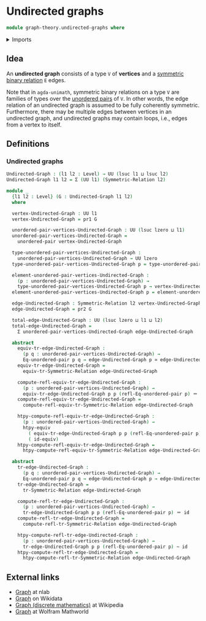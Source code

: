 # Undirected graphs

```agda
module graph-theory.undirected-graphs where
```

<details><summary>Imports</summary>

```agda
open import foundation.cartesian-product-types
open import foundation.dependent-pair-types
open import foundation.equivalence-extensionality
open import foundation.equivalences
open import foundation.function-types
open import foundation.homotopies
open import foundation.identity-types
open import foundation.symmetric-binary-relations
open import foundation.transport-along-identifications
open import foundation.universe-levels
open import foundation.unordered-pairs

open import graph-theory.directed-graphs
```

</details>

## Idea

An **undirected graph** consists of a type `V` of **vertices** and a
[symmetric binary relation](foundation.symmetric-binary-relations.md) `E` edges.

Note that in `agda-unimath`, symmetric binary relations on a type `V` are
families of types over the [unordered pairs](foundation.unordered-pairs.md) of
`V`. In other words, the edge relation of an undirected graph is assumed to be
fully coherently symmetric. Furthermore, there may be multiple edges between
vertices in an undirected graph, and undirected graphs may contain loops, i.e.,
edges from a vertex to itself.

## Definitions

### Undirected graphs

```agda
Undirected-Graph : (l1 l2 : Level) → UU (lsuc l1 ⊔ lsuc l2)
Undirected-Graph l1 l2 = Σ (UU l1) (Symmetric-Relation l2)

module _
  {l1 l2 : Level} (G : Undirected-Graph l1 l2)
  where

  vertex-Undirected-Graph : UU l1
  vertex-Undirected-Graph = pr1 G

  unordered-pair-vertices-Undirected-Graph : UU (lsuc lzero ⊔ l1)
  unordered-pair-vertices-Undirected-Graph =
    unordered-pair vertex-Undirected-Graph

  type-unordered-pair-vertices-Undirected-Graph :
    unordered-pair-vertices-Undirected-Graph → UU lzero
  type-unordered-pair-vertices-Undirected-Graph p = type-unordered-pair p

  element-unordered-pair-vertices-Undirected-Graph :
    (p : unordered-pair-vertices-Undirected-Graph) →
    type-unordered-pair-vertices-Undirected-Graph p → vertex-Undirected-Graph
  element-unordered-pair-vertices-Undirected-Graph p = element-unordered-pair p

  edge-Undirected-Graph : Symmetric-Relation l2 vertex-Undirected-Graph
  edge-Undirected-Graph = pr2 G

  total-edge-Undirected-Graph : UU (lsuc lzero ⊔ l1 ⊔ l2)
  total-edge-Undirected-Graph =
    Σ unordered-pair-vertices-Undirected-Graph edge-Undirected-Graph

  abstract
    equiv-tr-edge-Undirected-Graph :
      (p q : unordered-pair-vertices-Undirected-Graph) →
      Eq-unordered-pair p q → edge-Undirected-Graph p ≃ edge-Undirected-Graph q
    equiv-tr-edge-Undirected-Graph =
      equiv-tr-Symmetric-Relation edge-Undirected-Graph

    compute-refl-equiv-tr-edge-Undirected-Graph :
      (p : unordered-pair-vertices-Undirected-Graph) →
      equiv-tr-edge-Undirected-Graph p p (refl-Eq-unordered-pair p) ＝ id-equiv
    compute-refl-equiv-tr-edge-Undirected-Graph =
      compute-refl-equiv-tr-Symmetric-Relation edge-Undirected-Graph

    htpy-compute-refl-equiv-tr-edge-Undirected-Graph :
      (p : unordered-pair-vertices-Undirected-Graph) →
      htpy-equiv
        ( equiv-tr-edge-Undirected-Graph p p (refl-Eq-unordered-pair p))
        ( id-equiv)
    htpy-compute-refl-equiv-tr-edge-Undirected-Graph =
      htpy-compute-refl-equiv-tr-Symmetric-Relation edge-Undirected-Graph

  abstract
    tr-edge-Undirected-Graph :
      (p q : unordered-pair-vertices-Undirected-Graph) →
      Eq-unordered-pair p q → edge-Undirected-Graph p → edge-Undirected-Graph q
    tr-edge-Undirected-Graph =
      tr-Symmetric-Relation edge-Undirected-Graph

    compute-refl-tr-edge-Undirected-Graph :
      (p : unordered-pair-vertices-Undirected-Graph) →
      tr-edge-Undirected-Graph p p (refl-Eq-unordered-pair p) ＝ id
    compute-refl-tr-edge-Undirected-Graph =
      compute-refl-tr-Symmetric-Relation edge-Undirected-Graph

    htpy-compute-refl-tr-edge-Undirected-Graph :
      (p : unordered-pair-vertices-Undirected-Graph) →
      tr-edge-Undirected-Graph p p (refl-Eq-unordered-pair p) ~ id
    htpy-compute-refl-tr-edge-Undirected-Graph =
      htpy-compute-refl-tr-Symmetric-Relation edge-Undirected-Graph
```

## External links

- [Graph](https://ncatlab.org/nlab/show/graph) at nlab
- [Graph](https://www.wikidata.org/entity/Q141488) on Wikidata
- [Graph (discrete mathematics)](<https://en.wikipedia.org/wiki/Graph_(discrete_mathematics)>)
  at Wikipedia
- [Graph](https://mathworld.wolfram.com/Graph.html) at Wolfram Mathworld
